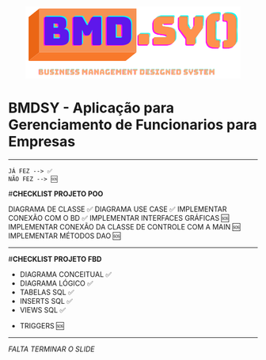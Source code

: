 <div align="center"> 
    <img src="projeto_poo\src\resources\imagens\logo_poo_texto.png" > 
</div>


# BMDSY - Aplicação para Gerenciamento de Funcionarios para Empresas

<hr>

    JÁ FEZ --> ✅
    NÃO FEZ --> 🆘
    
#**CHECKLIST PROJETO POO**

DIAGRAMA DE CLASSE ✅
DIAGRAMA USE CASE ✅
IMPLEMENTAR CONEXÃO COM O BD ✅
IMPLEMENTAR INTERFACES GRÁFICAS 🆘
IMPLEMENTAR CONEXÃO DA CLASSE DE CONTROLE COM A MAIN 🆘
IMPLEMENTAR MÉTODOS DAO 🆘

<hr>

#**CHECKLIST PROJETO FBD**

* DIAGRAMA CONCEITUAL ✅
* DIAGRAMA LÓGICO ✅
* TABELAS SQL ✅
* INSERTS SQL ✅
* VIEWS SQL ✅
- TRIGGERS 🆘

<hr>

*FALTA TERMINAR O SLIDE* 

